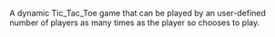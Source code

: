 A dynamic Tic_Tac_Toe game that can be played by an user-defined number of players as many times as the player so chooses to play.
